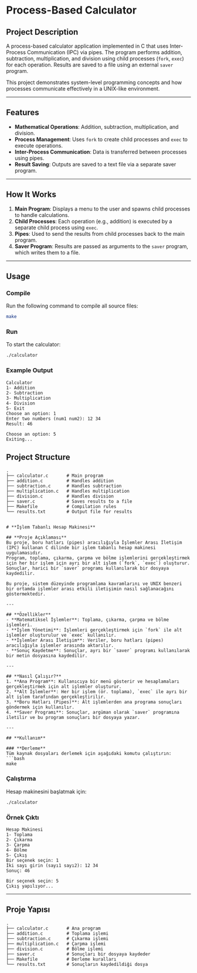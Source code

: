 # **Process-Based Calculator**  

## **Project Description**  
A process-based calculator application implemented in C that uses Inter-Process Communication (IPC) via pipes. 
The program performs addition, subtraction, multiplication, and division using child processes (`fork`, `exec`) for each operation. Results are saved to a file using an external `saver` program.  

This project demonstrates system-level programming concepts and how processes communicate effectively in a UNIX-like environment.  

---

## **Features**  
- **Mathematical Operations**: Addition, subtraction, multiplication, and division.  
- **Process Management**: Uses `fork` to create child processes and `exec` to execute operations.  
- **Inter-Process Communication**: Data is transferred between processes using pipes.  
- **Result Saving**: Outputs are saved to a text file via a separate saver program.  

---

## **How It Works**  
1. **Main Program**: Displays a menu to the user and spawns child processes to handle calculations.  
2. **Child Processes**: Each operation (e.g., addition) is executed by a separate child process using `exec`.  
3. **Pipes**: Used to send the results from child processes back to the main program.  
4. **Saver Program**: Results are passed as arguments to the `saver` program, which writes them to a file.  

---

## **Usage**  

### **Compile**  
Run the following command to compile all source files:  
```bash
make
```  

### **Run**  
To start the calculator:  
```bash
./calculator
```  

### **Example Output**  
```
Calculator  
1- Addition  
2- Subtraction  
3- Multiplication  
4- Division  
5- Exit  
Choose an option: 1  
Enter two numbers (num1 num2): 12 34  
Result: 46  

Choose an option: 5  
Exiting...
```  



## **Project Structure**  
```plaintext
.
├── calculator.c       # Main program
├── addition.c         # Handles addition
├── subtraction.c      # Handles subtraction
├── multiplication.c   # Handles multiplication
├── division.c         # Handles division
├── saver.c            # Saves results to a file
├── Makefile           # Compilation rules
└── results.txt        # Output file for results


# **İşlem Tabanlı Hesap Makinesi**

## **Proje Açıklaması**  
Bu proje, boru hatları (pipes) aracılığıyla İşlemler Arası İletişim (IPC) kullanan C dilinde bir işlem tabanlı hesap makinesi uygulamasıdır.  
Program, toplama, çıkarma, çarpma ve bölme işlemlerini gerçekleştirmek için her bir işlem için ayrı bir alt işlem (`fork`, `exec`) oluşturur. Sonuçlar, harici bir `saver` programı kullanılarak bir dosyaya kaydedilir.  

Bu proje, sistem düzeyinde programlama kavramlarını ve UNIX benzeri bir ortamda işlemler arası etkili iletişimin nasıl sağlanacağını göstermektedir.  

---

## **Özellikler**  
- **Matematiksel İşlemler**: Toplama, çıkarma, çarpma ve bölme işlemleri.  
- **İşlem Yönetimi**: İşlemleri gerçekleştirmek için `fork` ile alt işlemler oluşturulur ve `exec` kullanılır.  
- **İşlemler Arası İletişim**: Veriler, boru hatları (pipes) aracılığıyla işlemler arasında aktarılır.  
- **Sonuç Kaydetme**: Sonuçlar, ayrı bir `saver` programı kullanılarak bir metin dosyasına kaydedilir.  

---

## **Nasıl Çalışır?**  
1. **Ana Program**: Kullanıcıya bir menü gösterir ve hesaplamaları gerçekleştirmek için alt işlemler oluşturur.  
2. **Alt İşlemler**: Her bir işlem (ör. toplama), `exec` ile ayrı bir alt işlem tarafından gerçekleştirilir.  
3. **Boru Hatları (Pipes)**: Alt işlemlerden ana programa sonuçları göndermek için kullanılır.  
4. **Saver Programı**: Sonuçlar, argüman olarak `saver` programına iletilir ve bu program sonuçları bir dosyaya yazar.  

---

## **Kullanım**  

### **Derleme**  
Tüm kaynak dosyaları derlemek için aşağıdaki komutu çalıştırın:  
```bash
make
```  

### **Çalıştırma**  
Hesap makinesini başlatmak için:  
```bash
./calculator
```  

### **Örnek Çıktı**  
```
Hesap Makinesi  
1- Toplama  
2- Çıkarma  
3- Çarpma  
4- Bölme  
5- Çıkış  
Bir seçenek seçin: 1  
İki sayı girin (sayı1 sayı2): 12 34  
Sonuç: 46  

Bir seçenek seçin: 5  
Çıkış yapılıyor...
```  

---

## **Proje Yapısı**  
```plaintext
.
├── calculator.c       # Ana program
├── addition.c         # Toplama işlemi
├── subtraction.c      # Çıkarma işlemi
├── multiplication.c   # Çarpma işlemi
├── division.c         # Bölme işlemi
├── saver.c            # Sonuçları bir dosyaya kaydeder
├── Makefile           # Derleme kuralları
└── results.txt        # Sonuçların kaydedildiği dosya
```
